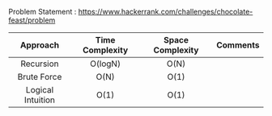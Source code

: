 Problem Statement : https://www.hackerrank.com/challenges/chocolate-feast/problem

| Approach | Time Complexity | Space Complexity |Comments|
| :---:         |     :---:      |         :---: | :---:|
| Recursion  | O(logN)     |  O(N) | 
|  Brute Force |  O(N)  |   O(1)    |  | 
| Logical Intuition  | O(1)   | O(1)  | | 